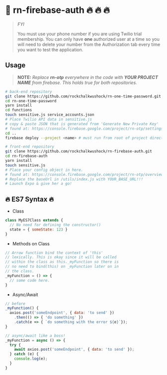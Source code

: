 # :closed_lock_with_key: rn-firebase-auth :fire: :fire: :fire:

>_FYI_
>
> You must use your phone number if you are using Twilio trial membership.
> You can only have **one** authorized user at a time so you will need to
> delete your number from the Authorization tab every time you want to test
> the application.

## Usage

> **NOTE:** _Replace **rn-otp** everywhere in the code with **YOUR PROJECT NAME** from firebase. This holds true for both repositories._

```bash
# back-end repository
git clone https://github.com/rockchalkwushock/rn-one-time-password.git
cd rn-one-time-password
yarn install
cd functions
touch sensitive.js service_accounts.json
# Place Twilio API data in sensitive.js
# copy & paste JSON that is generated from 'Generate New Private Key'
# found at: https://console.firebase.google.com/project/rn-otp/settings/serviceaccounts/adminsdk
cd ..
firebase deploy --project <name> # must run from root of project directory

# front-end repository
git clone https://github.com/rockchalkwushock/rn-firebase-auth.git
cd rn-firebase-auth
yarn install
touch sensitive.js
# Place your config object in here.
# found at: https://console.firebase.google.com/project/rn-otp/overview
# Replace the baseUrl in /utils/index.js with YOUR_BASE_URL!!!
# Launch Expo & give her a go!
```

## :fire: ES7 Syntax :fire:

* Class

```javascript
class MyES7Class extends {
  // No need for defining the constructor()
  state = { someState: 123 }
}
```

* Methods on Class

```javascript
// Arrow function bind the context of 'this'
// lexically. This is okay since it will be called
// within the class as this._myFunction so there is
// no need to bind(this) on _myFunction later on in
// the class.
_myFunction = () => {
  // some code here.
}
```

* Async/Await

```javascript
// before
_myFunction() {
  axios.post('someEndpoint', { data: 'to send' })
    .then(() => { 'do something' })
    .catch(e => { `do something with the error ${e}`});
}

// async/await like a boss!
_myFunction = async () => {
  try {
    await axios.post('someEndpoint', { data: 'to send' });
  } catch (e) {
    console.log(e);
  }
}
```
